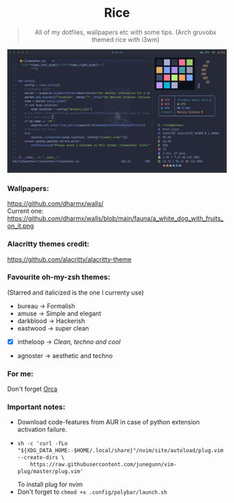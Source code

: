 <div align="center">
<h1>Rice</h1>

> All of my dotfiles, wallpapers etc with some tips. (Arch gruvobx themed rice with i3wm)
<img src="tokyonight/tokyonight.png" alt="Sample Image" width="800">
</div>

### Wallpapers:
https://github.com/dharmx/walls/  
Current one: https://github.com/dharmx/walls/blob/main/fauna/a_white_dog_with_fruits_on_it.png

### Alacritty themes credit:
https://github.com/alacritty/alacritty-theme


### Favourite oh-my-zsh themes:
(Starred and italicized is the one I currenty use)
 - bureau -> Formalish
 - amuse -> Simple and elegant
 - darkblood -> Hackerish
 - eastwood -> super clean
 - [x] intheloop -> *Clean, techno and cool*
 - agnoster -> aesthetic and techno

### For me:
Don't forget [Orca](https://github.com/Rizen54/Orca)

### Important notes:
 - Download code-features from AUR in case of python extension activation failure.
 - ```
   sh -c 'curl -fLo "${XDG_DATA_HOME:-$HOME/.local/share}"/nvim/site/autoload/plug.vim --create-dirs \
       https://raw.githubusercontent.com/junegunn/vim-plug/master/plug.vim'
   ```
   To install plug for nvim
- Don't forget to `chmod +x .config/polybar/launch.sh`

